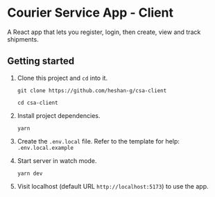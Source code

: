 # Courier Service App - Client

A React app that lets you register, login, then create, view and track shipments.

## Getting started

1. Clone this project and `cd` into it.

    ```shell
    git clone https://github.com/heshan-g/csa-client

    cd csa-client
    ```

1. Install project dependencies.

    ```shell
    yarn
    ```
1. Create the `.env.local` file. Refer to the template for help: `.env.local.example`

1. Start server in watch mode.

    ```shell
    yarn dev
    ```

1. Visit localhost (default URL `http://localhost:5173`) to use the app.

